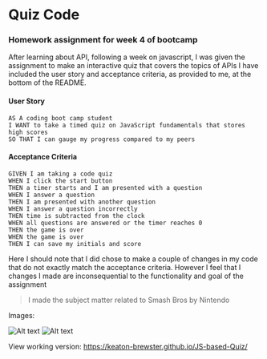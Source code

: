 Quiz Code
=====
### Homework assignment for week 4 of bootcamp

After learning about API, following a week on javascript, 
I was given the assignment to make an interactive quiz that covers the topics
of APIs
I have included the user story and acceptance criteria, as provided to me, at the bottom of the README. 


#### User Story

```
AS A coding boot camp student
I WANT to take a timed quiz on JavaScript fundamentals that stores high scores
SO THAT I can gauge my progress compared to my peers
```


#### Acceptance Criteria

```
GIVEN I am taking a code quiz
WHEN I click the start button
THEN a timer starts and I am presented with a question
WHEN I answer a question
THEN I am presented with another question
WHEN I answer a question incorrectly
THEN time is subtracted from the clock
WHEN all questions are answered or the timer reaches 0
THEN the game is over
WHEN the game is over
THEN I can save my initials and score
```
Here I should note that I did chose to make a couple of changes in my code that 
do not exactly match the acceptance criteria. However I feel that I changes I made are inconsequential to the
functionality and goal of the assignment

> I made the subject matter related to Smash Bros by Nintendo

Images:

![Alt text](images/SS1.jpg?raw=true "Optional Title")
![Alt text](images/SS2.jpg?raw=true "Optional Title")


View working version: https://keaton-brewster.github.io/JS-based-Quiz/